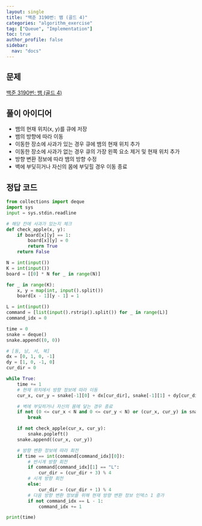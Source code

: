 ```yaml
---
layout: single
title: "백준 3190번: 뱀 (골드 4)"
categories: "algorithm_exercise"
tag: ["Queue", "Implementation"]
toc: true
author_profile: false
sidebar:
  nav: "docs"
---
```


## 문제

[백준 3190번: 뱀 (골드 4)](https://www.acmicpc.net/problem/3190)

## 풀이 아이디어

- 뱀의 현재 위치(x, y)를 큐에 저장
- 뱀의 방향에 따라 이동
- 이동한 장소에 사과가 있는 경우 큐에 뱀의 현재 위치 추가
- 이동한 장소에 사과가 없는 경우 큐의 가장 왼쪽 요소 제거 및 현재 위치 추가
- 방향 변환 정보에 따라 뱀의 방향 수정
- 벽에 부딪히거나 자신의 몸에 부딪힐 경우 이동 종료

## 정답 코드

```python
from collections import deque
import sys
input = sys.stdin.readline

# 해당 칸에 사과가 있는지 체크
def check_apple(x, y):
    if board[x][y] == 1:
        board[x][y] = 0
        return True
    return False

N = int(input())
K = int(input())
board = [[0] * N for _ in range(N)]

for _ in range(K):
    x, y = map(int, input().split())
    board[x - 1][y - 1] = 1

L = int(input())
command = [list(input().rstrip().split()) for _ in range(L)]
command_idx = 0

time = 0
snake = deque()
snake.append((0, 0))

# [동, 남, 서, 북]
dx = [0, 1, 0, -1]
dy = [1, 0, -1, 0]
cur_dir = 0

while True:
    time += 1
    # 현재 위치에서 방향 정보에 따라 이동
    cur_x, cur_y = snake[-1][0] + dx[cur_dir], snake[-1][1] + dy[cur_dir]

    # 벽에 부딪히거나 자신의 몸에 닿는 경우 종료
    if not (0 <= cur_x < N and 0 <= cur_y < N) or (cur_x, cur_y) in snake:
        break

    if not check_apple(cur_x, cur_y):
        snake.popleft()
    snake.append((cur_x, cur_y))

    # 방향 변환 정보에 따라 회전
    if time == int(command[command_idx][0]):
        # 반시계 방향 회전
        if command[command_idx][1] == "L":
            cur_dir = (cur_dir + 3) % 4
        # 시계 방향 회전
        else:
            cur_dir = (cur_dir + 1) % 4
        # 다음 방향 변환 정보를 위해 현재 방향 변환 정보 인덱스 1 증가
        if not command_idx == L - 1:
            command_idx += 1

print(time)
```
